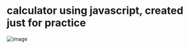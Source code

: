# calculator using javascript, created just for practice
![image](https://github.com/N0rule/calculator-js/assets/30196774/0719b83e-04f8-4dd5-ae1f-3c9b78da1a08)
